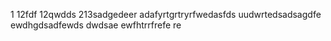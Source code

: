 1
12fdf
12qwdds
213sadgedeer
adafyrtgrtryrfwedasfds
uudwrtedsadsagdfe
ewdhgdsadfewds
dwdsae
ewfhtrrfrefe
re
